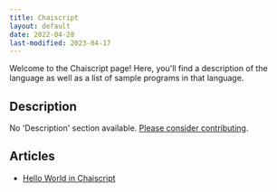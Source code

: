 ```yaml
---
title: Chaiscript
layout: default
date: 2022-04-28
last-modified: 2023-04-17
---
```


Welcome to the Chaiscript page! Here, you'll find a description of the language as well as a list of sample programs in that language.

## Description

No 'Description' section available. [Please consider contributing](https://github.com/TheRenegadeCoder/sample-programs-website).

## Articles

- [Hello World in Chaiscript](https://sampleprograms.io/projects/hello-world/chaiscript)